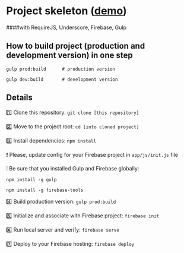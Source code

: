 # Project skeleton ([demo](https://to-do-f3bae.firebaseapp.com/))
####with RequireJS, Underscore, Firebase, Gulp 

## How to build project (production and development version) in one step

```
gulp prod:build      # production version

gulp dev:build       # development version
```

## Details

:one: Clone this repository: `git clone [this repository]`

:two: Move to the project root: `cd [into cloned project]`

:three: Install dependencies: `npm install`

:exclamation: Please, update config for your Firebase project in `app/js/init.js` file

:grey_exclamation: Be sure that you installed Gulp and Firebase globally:

```
npm install -g gulp 

npm install -g firebase-tools
```

:four: Build production version: `gulp prod:build`

:five: Initialize and associate with Firebase project: `firebase init`

:six: Run local server and verify: `firebase serve`

:seven: Deploy to your Firebase hosting: `firebase deploy`
